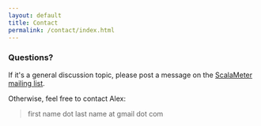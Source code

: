 ```yaml
---
layout: default
title: Contact
permalink: /contact/index.html
---
```





### Questions?

If it's a general discussion topic, please post a message on the 
[ScalaMeter mailing list](http://groups.google.com/group/scalameter).

Otherwise, feel free to contact Alex:

> <div class="equation">first name dot last name at gmail dot com</div>





